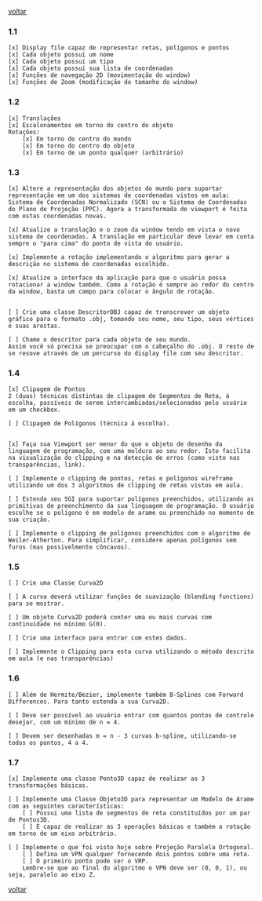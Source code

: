 [voltar](README.md)

### 1.1
    [x] Display file capaz de representar retas, polígonos e pontos
    [x] Cada objeto possui um nome
    [x] Cada objeto possui um tipo
    [x] Cada objeto possui sua lista de coordenadas
    [x] Funções de navegação 2D (movimentação do window)
    [x] Funções de Zoom (modificação do tamanho do window)

### 1.2
    [x] Translações
    [x] Escalonamentos em torno do centro do objeto
    Rotações:
        [x] Em torno do centro do mundo
        [x] Em torno do centro do objeto
        [x] Em torno de um ponto qualquer (arbitrário)‏

### 1.3
    [x] Altere a representação dos objetos do mundo para suportar representação em um dos sistemas de coordenadas vistos em aula: Sistema de Coordenadas Normalizado (SCN) ou o Sistema de Coordenadas do Plano de Projeção (PPC). Agora a transformada de viewport é feita com estas coordenadas novas.

    [x] Atualize a translação e o zoom da window tendo em vista o novo sistema de coordenadas. A translação em particular deve levar em conta sempre o "para cima" do ponto de vista do usuário.

    [x] Implemente a rotação implementando o algoritmo para gerar a descrição no sistema de coordenadas escolhido.

    [x] Atualize a interface da aplicação para que o usuário possa rotacionar a window também. Como a rotação é sempre ao redor do centro da window, basta um campo para colocar o ângulo de rotação.


    [ ] Crie uma classe DescritorOBJ capaz de transcrever um objeto gráfico para o formato .obj, tomando seu nome, seu tipo, seus vértices e suas arestas.

    [ ] Chame o descritor para cada objeto de seu mundo.
    Assim você só precisa se preocupar com o cabeçalho do .obj. O resto de se resove através de um percurso do display file com seu descritor.

### 1.4
    [x] Clipagem de Pontos
    2 (duas) técnicas distintas de clipagem de Segmentos de Reta, à escolha, passíveis de serem intercambiadas/selecionadas pelo usuário em um checkbox.

    [ ] Clipagem de Polígonos (técnica à escolha).


    [x] Faça sua Viewport ser menor do que o objeto de desenho da linguagem de programação, com uma moldura ao seu redor. Isto facilita na visualização do clipping e na detecção de erros (como visto nas transparências, link).

    [ ] Implemente o clipping de pontos, retas e polígonos wireframe utilizando um dos 3 algoritmos de clipping de retas vistos em aula.

    [ ] Estenda seu SGI para suportar polígonos preenchidos, utilizando as primitivas de preenchimento da sua linguagem de programação. O usuário escolhe se o polígono é em modelo de arame ou preenchido no momento de sua criação.

    [ ] Implemente o clipping de polígonos preenchidos com o algoritmo de Weiler-Atherton. Para simplificar, considere apenas polígonos sem furos (mas possivelmente côncavos).

### 1.5
    [ ] Crie uma Classe Curva2D

    [ ] A curva deverá utilizar funções de suavização (blending functions) para se mostrar.

    [ ] Um objeto Curva2D poderá conter uma ou mais curvas com continuidade no mínimo G(0).

    [ ] Crie uma interface para entrar com estes dados.

    [ ] Implemente o Clipping para esta curva utilizando o método descrito em aula (e nas transparências)

### 1.6
    [ ] Além de Hermite/Bezier, implemente também B-Splines com Forward Differences. Para tanto estenda a sua Curva2D.

    [ ] Deve ser possível ao usuário entrar com quantos pontos de controle desejar, com um mínimo de n = 4.

    [ ] Devem ser desenhadas m = n - 3 curvas b-spline, utilizando-se todos os pontos, 4 a 4.

### 1.7

    [x] Implemente uma classe Ponto3D capaz de realizar as 3 transformações básicas.

    [ ] Implemente uma Classe Objeto3D para representar um Modelo de Arame com as seguintes características:
        [ ] Possui uma lista de segmentos de reta constituídos por um par de Pontos3D.
        [ ] É capaz de realizar as 3 operações básicas e também a rotação em torno de um eixo arbitrário.

    [ ] Implemente o que foi visto hoje sobre Projeção Paralela Ortogonal.
        [ ] Defina um VPN qualquer fornecendo dois pontos sobre uma reta.
        [ ] O primeiro ponto pode ser o VRP.
        Lembre-se que ao final do algoritmo o VPN deve ser (0, 0, 1), ou seja, paralelo ao eixo Z.


[voltar](README.md)
